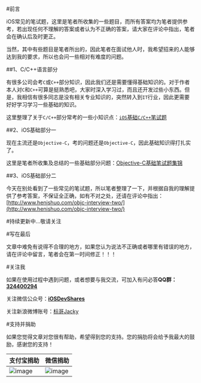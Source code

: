 
#前言

iOS常见的笔试题，这里是笔者所收集的一些题目，而所有答案均为笔者提供参考，若出现任何不理解的答案或者认为不正确的答案，请大家在评论中指出，笔者会在确认后及时更正。

当然，其中有些题目是笔者所出的，因此笔者在面试他人时，我希望招来的人能够达到我的要求，所以也会问一些相对有难度的问题。

##1、C/C++语言部分

有很多公司会考`C`或`C++`部分知识，因此我们还是需要懂得基础知识的。对于作者本人对`C`和`C++`可算是挺熟悉吧，大家时深入学习过，而且还开发过些小东西。但是，我相信有很多同志是没有相关专业知识的，突然转入到`IT`行业，因此更需要好好学习学习一些基础的知识。

这里整理了关于`C/C++`部分常考的一些小知识点：[`iOS`基础`C/C++`笔试题](http://www.henishuo.com/ios-c-cpp-interview/)

##2、iOS基础部分一

现在主流还是`Objective-C`，考的问题还是`Objective-C`，因此基础知识得打扎实了。

这里是笔者所收集及总结的一些基础部分问题：[Objective-C基础笔试题集锦](http://www.henishuo.com/objective-c-base-interview/)


##3、iOS基础部分二

今天在别处看到了一些常见的笔试题，所以笔者整理了一下，并根据自我的理解提供了参考答案，不保证全正确，如有不对之处，还请在评论中指出：[http://www.henishuo.com/objc-interview-two/](http://www.henishuo.com/objc-interview-two/)



#持续更新中...敬请关注

#写在最后

文章中难免有说得不合理的地方，如果您认为说法不正确或者哪里有错误的地方，请在评论中留言，笔者会在第一时间修正！！！

#关注我

如果在使用过程中遇到问题，或者想要与我交流，可加入有问必答**QQ群：[324400294]()**

关注微信公众号：[**iOSDevShares**]()

关注新浪微博账号：[标哥Jacky](http://weibo.com/u/5384637337)

#支持并捐助

如果您觉得文章对您很有帮助，希望得到您的支持。您的捐肋将会给予我最大的鼓励，感谢您的支持！

支付宝捐助      | 微信捐助
------------- | -------------
![image](http://www.henishuo.com/wp-content/uploads/2015/12/alipay-e1451124478416.jpg) | ![image](http://www.henishuo.com/wp-content/uploads/2015/12/weixin.jpg)
